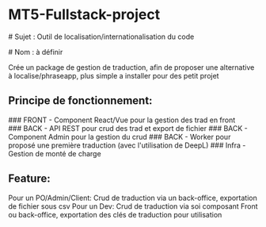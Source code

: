 # MT5-Fullstack-project

# Sujet : Outil de localisation/internationalisation du code

# Nom : à définir

Crée un package de gestion de traduction, afin de proposer une alternative à localise/phraseapp, plus simple a installer pour des petit projet

## Principe de fonctionnement:

### FRONT - Component React/Vue pour la gestion des trad en front
### BACK - API REST pour crud des trad et export de fichier 
### BACK - Component Admin pour la gestion du crud 
### BACK - Worker pour proposé une première traduction (avec l'utilisation de DeepL)
### Infra - Gestion de monté de charge

## Feature:

Pour un PO/Admin/Client: Crud de traduction via un back-office, exportation de fichier sous csv
Pour un Dev: Crud de traduction via soi composant Front ou back-office, exportation des clés de traduction pour utilisation



